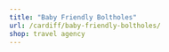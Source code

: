 ```yaml
---
title: "Baby Friendly Boltholes"
url: /cardiff/baby-friendly-boltholes/
shop: travel agency
---
```

